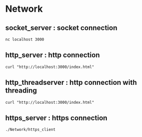 # Network
## socket_server : socket connection
```
nc localhost 3000
```
## http_server   : http connection
```
curl "http://localhost:3000/index.html"
```

## http_threadserver   : http connection with threading
```
curl "http://localhost:3000/index.html"
```

## https_server  : https connection
```
./Network/https_client
```
